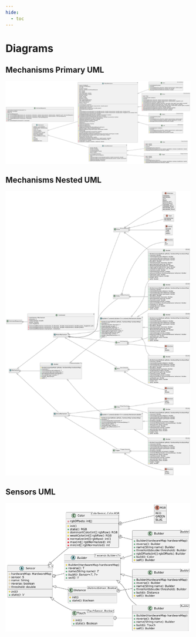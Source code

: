 ```yaml
---
hide:
  - toc
---
```


# Diagrams

## Mechanisms Primary UML
![Mechanisms Primary UML](./uml/out/mechanism.png)

## Mechanisms Nested UML
![Mechanisms Nested UML](./uml/out/nested.png)

## Sensors UML
![Sensors UML](./uml/out/sensor.png)
